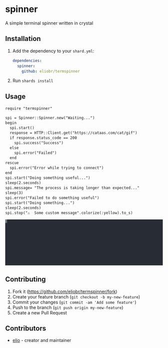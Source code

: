 # spinner

A simple terminal spinner written in crystal

## Installation

1. Add the dependency to your `shard.yml`:

   ```yaml
   dependencies:
     spinner:
       github: eliobr/termspinner
   ```

2. Run `shards install`

## Usage

```crystal
require "termspinner"
```

```crystal
spi = Spinner::Spinner.new("Waiting...")
begin
  spi.start()
  response = HTTP::Client.get("https://cataas.com/cat/gif")
  if response.status_code == 200
    spi.success("Success")
  else
    spi.error("Failed")
  end
rescue
  spi.error("Error while trying to connect")
end
spi.start("Doing something useful...")
sleep(2.seconds)
spi.message= "The process is taking longer than expected..."
sleep(3)
spi.error("Failed to do something useful")
spi.start("Doing something...")
sleep(2.seconds)
spi.stop("⚠️  Some custom message".colorize(:yellow).to_s)
```
![](https://raw.githubusercontent.com/eliobr/termspinner/master/example.svg?sanitize=true)

## Contributing

1. Fork it (<https://github.com/eliobr/termspinner/fork>)
2. Create your feature branch (`git checkout -b my-new-feature`)
3. Commit your changes (`git commit -am 'Add some feature'`)
4. Push to the branch (`git push origin my-new-feature`)
5. Create a new Pull Request

## Contributors

- [elio](https://github.com/eliobr) - creator and maintainer

